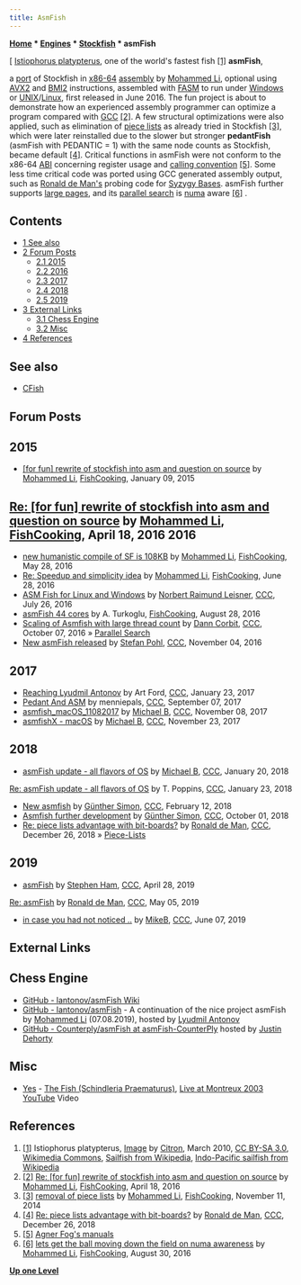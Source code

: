 ```yaml
---
title: AsmFish
---
```

**[Home](Home "Home") * [Engines](Engines "Engines") * [Stockfish](Stockfish "Stockfish") * asmFish**

\[ [Istiophorus platypterus](https://en.wikipedia.org/wiki/Indo-Pacific_sailfish), one of the world's fastest fish <a id="cite-note-1" href="#cite-ref-1">[1]</a>
**asmFish**,

a [port](Stockfish#ports "Stockfish") of Stockfish in [x86-64](X86-64 "X86-64") [assembly](Assembly "Assembly") by [Mohammed Li](index.php?title=Mohammed_Li&action=edit&redlink=1 "Mohammed Li (page does not exist)"), optional using [AVX2](AVX2 "AVX2") and [BMI2](BMI2 "BMI2") instructions, assembled with [FASM](https://en.wikipedia.org/wiki/FASM) to run under [Windows](Windows "Windows") or [UNIX](Unix "Unix")/[Linux](Linux "Linux"), first released in June 2016. The fun project is about to demonstrate how an experienced assembly programmer can optimize a program compared with [GCC](https://en.wikipedia.org/wiki/GNU_Compiler_Collection) <a id="cite-note-2" href="#cite-ref-2">[2]</a>. A few structural optimizations were also applied, such as elimination of [piece lists](Piece-Lists "Piece-Lists") as already tried in Stockfish <a id="cite-note-3" href="#cite-ref-3">[3]</a>, which were later reinstalled due to the slower but stronger **pedantFish** (asmFish with PEDANTIC = 1) with the same node counts as Stockfish, became default <a id="cite-note-4" href="#cite-ref-4">[4]</a>. Critical functions in asmFish were not conform to the x86-64 [ABI](https://en.wikipedia.org/wiki/Application_binary_interface) concerning register usage and [calling convention](https://en.wikipedia.org/wiki/Calling_convention) <a id="cite-note-5" href="#cite-ref-5">[5]</a>. Some less time critical code was ported using GCC generated assembly output, such as [Ronald de Man's](Ronald_de_Man "Ronald de Man") probing code for [Syzygy Bases](Syzygy_Bases "Syzygy Bases"). asmFish further supports [large pages](Memory#HugePages "Memory"), and its [parallel search](Parallel_Search "Parallel Search") is [numa](NUMA "NUMA") aware <a id="cite-note-6" href="#cite-ref-6">[6]</a> .

## Contents

- [1 See also](#see-also)
- [2 Forum Posts](#forum-posts)
  - [2.1 2015](#2015)
  - [2.2 2016](#2016)
  - [2.3 2017](#2017)
  - [2.4 2018](#2018)
  - [2.5 2019](#2019)
- [3 External Links](#external-links)
  - [3.1 Chess Engine](#chess-engine)
  - [3.2 Misc](#misc)
- [4 References](#references)

## See also

- [CFish](CFish "CFish")

## Forum Posts

## 2015

- [\[for fun\] rewrite of stockfish into asm and question on source](https://groups.google.com/d/msg/fishcooking/HKIYwO6pF-s/-DOONSK5F-IJ) by [Mohammed Li](index.php?title=Mohammed_Li&action=edit&redlink=1 "Mohammed Li (page does not exist)"), [FishCooking](Computer_Chess_Forums "Computer Chess Forums"), January 09, 2015

## [Re: \[for fun\] rewrite of stockfish into asm and question on source](https://groups.google.com/d/msg/fishcooking/HKIYwO6pF-s/p9t48jDZBAAJ) by [Mohammed Li](index.php?title=Mohammed_Li&action=edit&redlink=1 "Mohammed Li (page does not exist)"), [FishCooking](Computer_Chess_Forums "Computer Chess Forums"), April 18, 2016 2016

- [new humanistic compile of SF is 108KB](https://groups.google.com/d/msg/fishcooking/z2sd39wrUvw/j5RpSXGmBAAJ) by [Mohammed Li](index.php?title=Mohammed_Li&action=edit&redlink=1 "Mohammed Li (page does not exist)"), [FishCooking](Computer_Chess_Forums "Computer Chess Forums"), May 28, 2016
- [Re: Speedup and simplicity idea](https://groups.google.com/d/msg/fishcooking/_haJ_5DYm0w/w38-PxBlBgAJ) by [Mohammed Li](index.php?title=Mohammed_Li&action=edit&redlink=1 "Mohammed Li (page does not exist)"), [FishCooking](Computer_Chess_Forums "Computer Chess Forums"), June 28, 2016
- [ASM Fish for Linux and Windows](http://www.talkchess.com/forum/viewtopic.php?t=60945) by [Norbert Raimund Leisner](Norbert_Raimund_Leisner "Norbert Raimund Leisner"), [CCC](CCC "CCC"), July 26, 2016
- [asmFish 44 cores](https://groups.google.com/d/msg/fishcooking/dRYrmi0QTpo/3aSdxHdrEQAJ) by A. Turkoglu, [FishCooking](Computer_Chess_Forums "Computer Chess Forums"), August 28, 2016
- [Scaling of Asmfish with large thread count](http://www.talkchess.com/forum/viewtopic.php?t=61639) by [Dann Corbit](Dann_Corbit "Dann Corbit"), [CCC](CCC "CCC"), October 07, 2016 » [Parallel Search](Parallel_Search "Parallel Search")
- [New asmFish released](http://www.talkchess.com/forum/viewtopic.php?t=61961) by [Stefan Pohl](index.php?title=Stefan_Pohl&action=edit&redlink=1 "Stefan Pohl (page does not exist)"), [CCC](CCC "CCC"), November 04, 2016

## 2017

- [Reaching Lyudmil Antonov](http://www.talkchess.com/forum/viewtopic.php?t=62906) by Art Ford, [CCC](CCC "CCC"), January 23, 2017
- [Pedant And ASM](http://www.talkchess.com/forum3/viewtopic.php?f=2&t=65099) by menniepals, [CCC](CCC "CCC"), September 07, 2017
- [asmfish_macOS_11082017](http://www.talkchess.com/forum/viewtopic.php?t=65671) by [Michael B](Michael_Byrne "Michael Byrne"), [CCC](CCC "CCC"), November 08, 2017
- [asmfishX - macOS](http://www.talkchess.com/forum3/viewtopic.php?f=2&t=65797) by [Michael B](Michael_Byrne "Michael Byrne"), [CCC](CCC "CCC"), November 23, 2017

## 2018

- [asmFish update - all flavors of OS](http://www.talkchess.com/forum/viewtopic.php?t=66373) by [Michael B](Michael_Byrne "Michael Byrne"), [CCC](CCC "CCC"), January 20, 2018

[Re: asmFish update - all flavors of OS](http://www.talkchess.com/forum/viewtopic.php?t=66373&start=14) by T. Poppins, [CCC](CCC "CCC"), January 23, 2018

- [New asmfish](http://www.talkchess.com/forum/viewtopic.php?t=66570) by [Günther Simon](G%C3%BCnther_Simon "Günther Simon"), [CCC](CCC "CCC"), February 12, 2018
- [Asmfish further development](http://www.talkchess.com/forum3/viewtopic.php?f=2&t=68546) by [Günther Simon](G%C3%BCnther_Simon "Günther Simon"), [CCC](CCC "CCC"), October 01, 2018
- [Re: piece lists advantage with bit-boards?](http://www.talkchess.com/forum3/viewtopic.php?f=7&t=69364&start=12) by [Ronald de Man](Ronald_de_Man "Ronald de Man"), [CCC](CCC "CCC"), December 26, 2018 » [Piece-Lists](Piece-Lists "Piece-Lists")

## 2019

- [asmFish](http://www.talkchess.com/forum3/viewtopic.php?f=2&t=70614) by [Stephen Ham](index.php?title=Stephen_Ham&action=edit&redlink=1 "Stephen Ham (page does not exist)"), [CCC](CCC "CCC"), April 28, 2019

[Re: asmFish](http://www.talkchess.com/forum3/viewtopic.php?f=2&t=70614&start=13) by [Ronald de Man](Ronald_de_Man "Ronald de Man"), [CCC](CCC "CCC"), May 05, 2019

- [in case you had not noticed ..](http://www.talkchess.com/forum3/viewtopic.php?f=2&t=70944) by [MikeB](Michael_Byrne "Michael Byrne"), [CCC](CCC "CCC"), June 07, 2019

## External Links

## Chess Engine

- [GitHub - lantonov/asmFish Wiki](https://github.com/lantonov/asmFish/wiki)
- [GitHub - lantonov/asmFish](https://github.com/lantonov/asmFish) - A continuation of the nice project asmFish by [Mohammed Li](index.php?title=Mohammed_Li&action=edit&redlink=1 "Mohammed Li (page does not exist)") (07.08.2019), hosted by [Lyudmil Antonov](Lyudmil_Antonov "Lyudmil Antonov")
- [GitHub - Counterply/asmFish at asmFish-CounterPly](https://github.com/Counterply/asmFish/tree/asmFish-CounterPly) hosted by [Justin Dehorty](index.php?title=Justin_Dehorty&action=edit&redlink=1 "Justin Dehorty (page does not exist)")

## Misc

- [Yes](Category:Yes "Category:Yes") - [The Fish (Schindleria Praematurus)](<https://en.wikipedia.org/wiki/Fragile_(Yes_album)#Songs>), [Live at Montreux 2003](https://en.wikipedia.org/wiki/Live_at_Montreux_2003) [YouTube](https://en.wikipedia.org/wiki/YouTube) Video

## References

1. <a id="cite-ref-1" href="#cite-note-1">[1]</a> Istiophorus platypterus, [Image](https://commons.wikimedia.org/wiki/File:Istiophorus_platypterus.jpg) by [Citron](https://commons.wikimedia.org/wiki/User:Citron), March 2010, [CC BY-SA 3.0](https://creativecommons.org/licenses/by-sa/3.0/deed.en), [Wikimedia Commons](https://en.wikipedia.org/wiki/Wikimedia_Commons), [Sailfish from Wikipedia](https://en.wikipedia.org/wiki/Sailfish), [Indo-Pacific sailfish from Wikipedia](https://en.wikipedia.org/wiki/Indo-Pacific_sailfish)
1. <a id="cite-ref-2" href="#cite-note-2">[2]</a> [Re: \[for fun\] rewrite of stockfish into asm and question on source](https://groups.google.com/d/msg/fishcooking/HKIYwO6pF-s/p9t48jDZBAAJ) by [Mohammed Li](index.php?title=Mohammed_Li&action=edit&redlink=1 "Mohammed Li (page does not exist)"), [FishCooking](Computer_Chess_Forums "Computer Chess Forums"), April 18, 2016
1. <a id="cite-ref-3" href="#cite-note-3">[3]</a> [removal of piece lists](https://groups.google.com/d/msg/fishcooking/aJEf-_SmpWY/TARC-1aPGzYJ) by [Mohammed Li](index.php?title=Mohammed_Li&action=edit&redlink=1 "Mohammed Li (page does not exist)"), [FishCooking](Computer_Chess_Forums "Computer Chess Forums"), November 11, 2014
1. <a id="cite-ref-4" href="#cite-note-4">[4]</a> [Re: piece lists advantage with bit-boards?](http://www.talkchess.com/forum3/viewtopic.php?f=7&t=69364&start=12) by [Ronald de Man](Ronald_de_Man "Ronald de Man"), [CCC](CCC "CCC"), December 26, 2018
1. <a id="cite-ref-5" href="#cite-note-5">[5]</a> [Agner Fog's manuals](http://www.agner.org/optimize/#manuals)
1. <a id="cite-ref-6" href="#cite-note-6">[6]</a> [lets get the ball moving down the field on numa awareness](https://groups.google.com/d/msg/fishcooking/ezt6MrAuXqs/qIR2HEciEgAJ) by [Mohammed Li](index.php?title=Mohammed_Li&action=edit&redlink=1 "Mohammed Li (page does not exist)"), [FishCooking](Computer_Chess_Forums "Computer Chess Forums"), August 30, 2016

**[Up one Level](Stockfish "Stockfish")**


